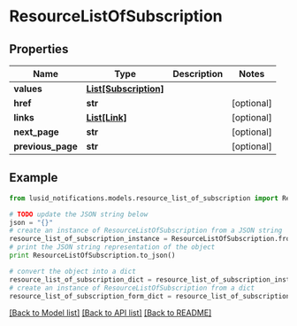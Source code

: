 # ResourceListOfSubscription


## Properties
Name | Type | Description | Notes
------------ | ------------- | ------------- | -------------
**values** | [**List[Subscription]**](Subscription.md) |  | 
**href** | **str** |  | [optional] 
**links** | [**List[Link]**](Link.md) |  | [optional] 
**next_page** | **str** |  | [optional] 
**previous_page** | **str** |  | [optional] 

## Example

```python
from lusid_notifications.models.resource_list_of_subscription import ResourceListOfSubscription

# TODO update the JSON string below
json = "{}"
# create an instance of ResourceListOfSubscription from a JSON string
resource_list_of_subscription_instance = ResourceListOfSubscription.from_json(json)
# print the JSON string representation of the object
print ResourceListOfSubscription.to_json()

# convert the object into a dict
resource_list_of_subscription_dict = resource_list_of_subscription_instance.to_dict()
# create an instance of ResourceListOfSubscription from a dict
resource_list_of_subscription_form_dict = resource_list_of_subscription.from_dict(resource_list_of_subscription_dict)
```
[[Back to Model list]](../README.md#documentation-for-models) [[Back to API list]](../README.md#documentation-for-api-endpoints) [[Back to README]](../README.md)


